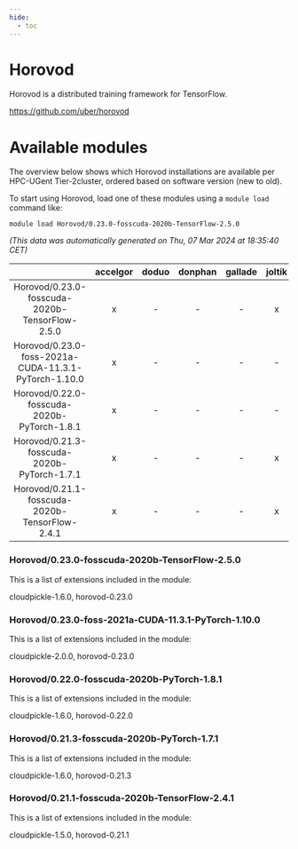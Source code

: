 ```yaml
---
hide:
  - toc
---
```


Horovod
=======


Horovod is a distributed training framework for TensorFlow.

https://github.com/uber/horovod
# Available modules


The overview below shows which Horovod installations are available per HPC-UGent Tier-2cluster, ordered based on software version (new to old).

To start using Horovod, load one of these modules using a `module load` command like:

```shell
module load Horovod/0.23.0-fosscuda-2020b-TensorFlow-2.5.0
```

*(This data was automatically generated on Thu, 07 Mar 2024 at 18:35:40 CET)*  

| |accelgor|doduo|donphan|gallade|joltik|skitty|
| :---: | :---: | :---: | :---: | :---: | :---: | :---: |
|Horovod/0.23.0-fosscuda-2020b-TensorFlow-2.5.0|x|-|-|-|x|-|
|Horovod/0.23.0-foss-2021a-CUDA-11.3.1-PyTorch-1.10.0|x|-|-|-|-|-|
|Horovod/0.22.0-fosscuda-2020b-PyTorch-1.8.1|x|-|-|-|-|-|
|Horovod/0.21.3-fosscuda-2020b-PyTorch-1.7.1|x|-|-|-|x|-|
|Horovod/0.21.1-fosscuda-2020b-TensorFlow-2.4.1|x|-|-|-|x|-|


### Horovod/0.23.0-fosscuda-2020b-TensorFlow-2.5.0

This is a list of extensions included in the module:

cloudpickle-1.6.0, horovod-0.23.0

### Horovod/0.23.0-foss-2021a-CUDA-11.3.1-PyTorch-1.10.0

This is a list of extensions included in the module:

cloudpickle-2.0.0, horovod-0.23.0

### Horovod/0.22.0-fosscuda-2020b-PyTorch-1.8.1

This is a list of extensions included in the module:

cloudpickle-1.6.0, horovod-0.22.0

### Horovod/0.21.3-fosscuda-2020b-PyTorch-1.7.1

This is a list of extensions included in the module:

cloudpickle-1.6.0, horovod-0.21.3

### Horovod/0.21.1-fosscuda-2020b-TensorFlow-2.4.1

This is a list of extensions included in the module:

cloudpickle-1.5.0, horovod-0.21.1